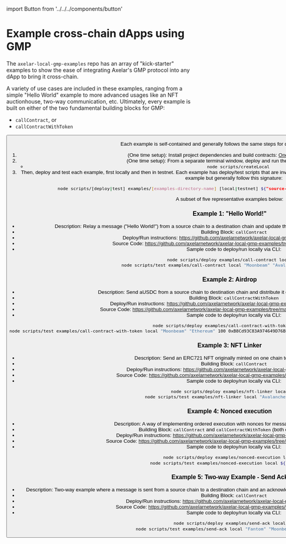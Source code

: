 import Button from '../../../components/button'

#  Example cross-chain dApps using GMP

The `axelar-local-gmp-examples` repo has an array of "kick-starter" examples to show the ease of integrating Axelar's GMP protocol into any dApp to bring it cross-chain. 

A variety of use cases are included in these examples, ranging from a simple "Hello World" example to more advanced usages like an NFT auctionhouse, two-way communication, etc. Ultimately, every example is built on either of the two fundamental building blocks for GMP:
- `callContract`, or
- `callContractWithToken`

<Button title="View the repo" url="https://github.com/axelarnetwork/axelar-local-gmp-examples" />


Each example is self-contained and generally follows the same steps for deployment and testing:
1. (One time setup): Install project dependencies and build contracts: [One time setup instructions](https://github.com/axelarnetwork/axelar-local-gmp-examples#one-time-setup)
2. (One time setup): From a separate terminal window, deploy and run the local network emulator: 
    - `node scripts/createLocal`
3. Then, deploy and test each example, first locally and then in testnet. Each example has deploy/test scripts that are invoked via CLI and take command line arguments that are specific to that example but generally follow this signature:
```bash
node scripts/[deploy|test] examples/[examples-directory-name] [local|testnet] ${"source-chain"} ${"destination-chain"} ...other args
```

A subset of five representative examples below:

### Example 1: "Hello World!"

- Description: Relay a message ("Hello World!") from a source chain to a destination chain and update the `_value` state of that destination chain to that message.
- Building Block: `callContract`
- Deploy/Run instructions: https://github.com/axelarnetwork/axelar-local-gmp-examples#call-contract
- Source Code: https://github.com/axelarnetwork/axelar-local-gmp-examples/tree/main/examples/call-contract
- Sample code to deploy/run locally via CLI:
```bash
node scripts/deploy examples/call-contract local
node scripts/test examples/call-contract local "Moonbeam" "Avalanche" 'Hello World'
```

### Example 2: Airdrop

- Description: Send aUSDC from a source chain to destination chain and distribute it equally among all accounts specified.
- Building Block: `callContractWithToken`
- Deploy/Run instructions: https://github.com/axelarnetwork/axelar-local-gmp-examples#call-contract-with-token
- Source Code: https://github.com/axelarnetwork/axelar-local-gmp-examples/tree/main/examples/call-contract-with-token
- Sample code to deploy/run locally via CLI:
```bash
node scripts/deploy examples/call-contract-with-token local
node scripts/test examples/call-contract-with-token local "Moonbeam" "Ethereum" 100 0xB8Cd93C83A974649D76B1c19f311f639e62272BC 0x74Ccd7d9F1F40417C6F7fD1151429a2c44c34e6d
```

### Example 3: NFT Linker

- Description: Send an ERC721 NFT originally minted on one chain to a destination chain.
- Building Block: `callContract`
- Deploy/Run instructions: https://github.com/axelarnetwork/axelar-local-gmp-examples#nft-linker
- Source Code: https://github.com/axelarnetwork/axelar-local-gmp-examples/tree/main/examples/nft-linker
- Sample code to deploy/run locally via CLI:
```bash
node scripts/deploy examples/nft-linker local
node scripts/test examples/nft-linker local "Avalanche" "Polygon"
```

### Example 4: Nonced execution

- Description: A way of implementing ordered execution with nonces for messages that are sent cross chain.
- Building Block: `callContract` and `callContractWithToken` (both examples included)
- Deploy/Run instructions: https://github.com/axelarnetwork/axelar-local-gmp-examples#nonced-execution
- Source Code: https://github.com/axelarnetwork/axelar-local-gmp-examples/tree/main/examples/nonced-execution
- Sample code to deploy/run locally via CLI:
```bash
node scripts/deploy examples/nonced-execution local
node scripts/test examples/nonced-execution local ${} ${} ${}
```

### Example 5: Two-way Example - Send Ack

- Description: Two-way example where a message is sent from a source chain to a destination chain and an acknowledgement is sent back to the source chain from the destination chain.
- Building Block: `callContract`
- Deploy/Run instructions: https://github.com/axelarnetwork/axelar-local-gmp-examples#send-ack
- Source Code: https://github.com/axelarnetwork/axelar-local-gmp-examples/tree/main/examples/send-ack
- Sample code to deploy/run locally via CLI:
```bash
node scripts/deploy examples/send-ack local
node scripts/test examples/send-ack local "Fantom" "Moonbeam" 'Received'
```